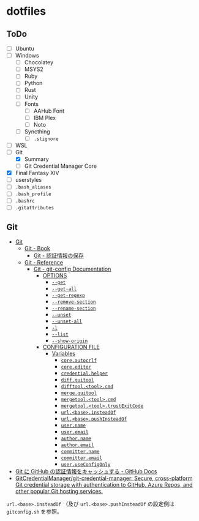 # dotfiles

## ToDo

- [ ] Ubuntu
- [ ] Windows
    - [ ] Chocolatey
    - [ ] MSYS2
    - [ ] Ruby
    - [ ] Python
    - [ ] Rust
    - [ ] Unity
    - [ ] Fonts
        - [ ] AAHub Font
        - [ ] IBM Plex
        - [ ] Noto
    - [ ] Syncthing
        - [ ] `.stignore`
- [ ] WSL
- [ ] Git
    - [x] Summary
    - [ ] Git Credential Manager Core
- [x] Final Fantasy XIV
- [ ] userstyles
- [ ] `.bash_aliases`
- [ ] `.bash_profile`
- [ ] `.bashrc`
- [ ] `.gitattributes`

## Git

- [Git](https://git-scm.com/)
    - [Git - Book](https://git-scm.com/book/ja/v2/)
        - [Git - 認証情報の保存](https://git-scm.com/book/ja/v2/Git-%E3%81%AE%E3%81%95%E3%81%BE%E3%81%96%E3%81%BE%E3%81%AA%E3%83%84%E3%83%BC%E3%83%AB-%E8%AA%8D%E8%A8%BC%E6%83%85%E5%A0%B1%E3%81%AE%E4%BF%9D%E5%AD%98)
    - [Git - Reference](https://git-scm.com/docs/)
        - [Git - git-config Documentation](https://git-scm.com/docs/git-config)
            - [OPTIONS](https://git-scm.com/docs/git-config#OPTIONS)
                - [`--get`](https://git-scm.com/docs/git-config#Documentation/git-config.txt---get)
                - [`--get-all`](https://git-scm.com/docs/git-config#Documentation/git-config.txt---get-all)
                - [`--get-regexp`](https://git-scm.com/docs/git-config#Documentation/git-config.txt---get-regexp)
                - [`--remove-section`](https://git-scm.com/docs/git-config#Documentation/git-config.txt---remove-section)
                - [`--rename-section`](https://git-scm.com/docs/git-config#Documentation/git-config.txt---remove-section)
                - [`--unset`](https://git-scm.com/docs/git-config#Documentation/git-config.txt---unset)
                - [`--unset-all`](https://git-scm.com/docs/git-config#Documentation/git-config.txt---unset-all)
                - [`-l`](https://git-scm.com/docs/git-config#Documentation/git-config.txt--l)
                - [`--list`](https://git-scm.com/docs/git-config#Documentation/git-config.txt---list)
                - [`--show-origin`](https://git-scm.com/docs/git-config#Documentation/git-config.txt---show-origin)
            - [CONFIGURATION FILE](https://git-scm.com/docs/git-config#_configuration_file)
                - [Variables](https://git-scm.com/docs/git-config#_variables)
                    - [`core.autocrlf`](https://git-scm.com/docs/git-config#Documentation/git-config.txt-coreautocrlf)
                    - [`core.editor`](https://git-scm.com/docs/git-config#Documentation/git-config.txt-coreeditor)
                    - [`credential.helper`](https://git-scm.com/docs/git-config#Documentation/git-config.txt-credentialhelper)
                    - [`diff.guitool`](https://git-scm.com/docs/git-config#Documentation/git-config.txt-diffguitool)
                    - [`difftool.<tool>.cmd`](https://git-scm.com/docs/git-config#Documentation/git-config.txt-difftoollttoolgtcmd)
                    - [`merge.guitool`](https://git-scm.com/docs/git-config#Documentation/git-config.txt-mergeguitool)
                    - [`mergetool.<tool>.cmd`](https://git-scm.com/docs/git-config#Documentation/git-config.txt-mergetoollttoolgtcmd)
                    - [`mergetool.<tool>.trustExitCode`](https://git-scm.com/docs/git-config#Documentation/git-config.txt-mergetoollttoolgttrustExitCode)
                    - [`url.<base>.insteadOf`](https://git-scm.com/docs/git-config#Documentation/git-config.txt-urlltbasegtinsteadOf)
                    - [`url.<base>.pushInsteadOf`](https://git-scm.com/docs/git-config#Documentation/git-config.txt-urlltbasegtpushInsteadOf)
                    - [`user.name`](https://git-scm.com/docs/git-config#Documentation/git-config.txt-username)
                    - [`user.email`](https://git-scm.com/docs/git-config#Documentation/git-config.txt-useremail)
                    - [`author.name`](https://git-scm.com/docs/git-config#Documentation/git-config.txt-authorname)
                    - [`author.email`](https://git-scm.com/docs/git-config#Documentation/git-config.txt-authoremail)
                    - [`committer.name`](https://git-scm.com/docs/git-config#Documentation/git-config.txt-committername)
                    - [`committer.email`](https://git-scm.com/docs/git-config#Documentation/git-config.txt-committeremail)
                    - [`user.useConfigOnly`](https://git-scm.com/docs/git-config#Documentation/git-config.txt-useruseConfigOnly)
- [Git に GitHub の認証情報をキャッシュする - GitHub Docs](https://docs.github.com/ja/get-started/getting-started-with-git/caching-your-github-credentials-in-git)
- [GitCredentialManager/git-credential-manager: Secure, cross-platform Git credential storage with authentication to GitHub, Azure Repos, and other popular Git hosting services.](https://github.com/GitCredentialManager/git-credential-manager)

`url.<base>.insteadOf` （及び `url.<base>.pushInsteadOf` の設定例は `gitconfig.sh` を参照。
